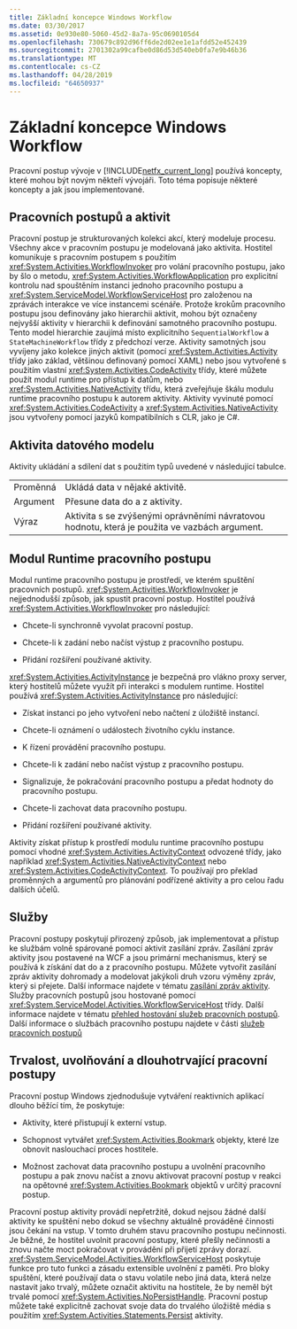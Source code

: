 ```yaml
---
title: Základní koncepce Windows Workflow
ms.date: 03/30/2017
ms.assetid: 0e930e80-5060-45d2-8a7a-95c0690105d4
ms.openlocfilehash: 730679c892d96ff6de2d02ee1e1afdd52e452439
ms.sourcegitcommit: 2701302a99cafbe0d86d53d540eb0fa7e9b46b36
ms.translationtype: MT
ms.contentlocale: cs-CZ
ms.lasthandoff: 04/28/2019
ms.locfileid: "64650937"
---
```

# <a name="fundamental-windows-workflow-concepts"></a>Základní koncepce Windows Workflow
Pracovní postup vývoje v [!INCLUDE[netfx_current_long](../../../includes/netfx-current-long-md.md)] používá koncepty, které mohou být novým někteří vývojáři. Toto téma popisuje některé koncepty a jak jsou implementované.  
  
## <a name="workflows-and-activities"></a>Pracovních postupů a aktivit  
 Pracovní postup je strukturovaných kolekci akcí, který modeluje procesu. Všechny akce v pracovním postupu je modelovaná jako aktivita. Hostitel komunikuje s pracovním postupem s použitím <xref:System.Activities.WorkflowInvoker> pro volání pracovního postupu, jako by šlo o metodu, <xref:System.Activities.WorkflowApplication> pro explicitní kontrolu nad spouštěním instanci jednoho pracovního postupu a <xref:System.ServiceModel.WorkflowServiceHost> pro založenou na zprávách interakce ve více instancemi scénáře. Protože krokům pracovního postupu jsou definovány jako hierarchii aktivit, mohou být označeny nejvyšší aktivity v hierarchii k definování samotného pracovního postupu. Tento model hierarchie zaujímá místo explicitního `SequentialWorkflow` a `StateMachineWorkflow` třídy z předchozí verze. Aktivity samotných jsou vyvíjeny jako kolekce jiných aktivit (pomocí <xref:System.Activities.Activity> třídy jako základ, většinou definovaný pomocí XAML) nebo jsou vytvořené s použitím vlastní <xref:System.Activities.CodeActivity> třídy, které můžete použít modul runtime pro přístup k datům, nebo <xref:System.Activities.NativeActivity> třídu, která zveřejňuje škálu modulu runtime pracovního postupu k autorem aktivity. Aktivity vyvinuté pomocí <xref:System.Activities.CodeActivity> a <xref:System.Activities.NativeActivity> jsou vytvořeny pomocí jazyků kompatibilních s CLR, jako je C#.  
  
## <a name="activity-data-model"></a>Aktivita datového modelu  
 Aktivity ukládání a sdílení dat s použitím typů uvedené v následující tabulce.  
  
|||  
|-|-|  
|Proměnná|Ukládá data v nějaké aktivitě.|  
|Argument|Přesune data do a z aktivity.|  
|Výraz|Aktivita s se zvýšenými oprávněními návratovou hodnotu, která je použita ve vazbách argument.|  
  
## <a name="workflow-runtime"></a>Modul Runtime pracovního postupu  
 Modul runtime pracovního postupu je prostředí, ve kterém spuštění pracovních postupů. <xref:System.Activities.WorkflowInvoker> je nejjednodušší způsob, jak spustit pracovní postup. Hostitel používá <xref:System.Activities.WorkflowInvoker> pro následující:  
  
- Chcete-li synchronně vyvolat pracovní postup.  
  
- Chcete-li k zadání nebo načíst výstup z pracovního postupu.  
  
- Přidání rozšíření používané aktivity.  
  
 <xref:System.Activities.ActivityInstance> je bezpečná pro vlákno proxy server, který hostitelů můžete využít při interakci s modulem runtime. Hostitel používá <xref:System.Activities.ActivityInstance> pro následující:  
  
- Získat instanci po jeho vytvoření nebo načtení z úložiště instancí.  
  
- Chcete-li oznámení o událostech životního cyklu instance.  
  
- K řízení provádění pracovního postupu.  
  
- Chcete-li k zadání nebo načíst výstup z pracovního postupu.  
  
- Signalizuje, že pokračování pracovního postupu a předat hodnoty do pracovního postupu.  
  
- Chcete-li zachovat data pracovního postupu.  
  
- Přidání rozšíření používané aktivity.  
  
 Aktivity získat přístup k prostředí modulu runtime pracovního postupu pomocí vhodné <xref:System.Activities.ActivityContext> odvozené třídy, jako například <xref:System.Activities.NativeActivityContext> nebo <xref:System.Activities.CodeActivityContext>. To používají pro překlad proměnných a argumentů pro plánování podřízené aktivity a pro celou řadu dalších účelů.  
  
## <a name="services"></a>Služby  
 Pracovní postupy poskytují přirozený způsob, jak implementovat a přístup ke službám volně spárované pomocí aktivit zasílání zpráv. Zasílání zpráv aktivity jsou postavené na WCF a jsou primární mechanismus, který se používá k získání dat do a z pracovního postupu. Můžete vytvořit zasílání zpráv aktivity dohromady a modelovat jakýkoli druh vzoru výměny zpráv, který si přejete. Další informace najdete v tématu [zasílání zpráv aktivity](../wcf/feature-details/messaging-activities.md). Služby pracovních postupů jsou hostované pomocí <xref:System.ServiceModel.Activities.WorkflowServiceHost> třídy. Další informace najdete v tématu [přehled hostování služeb pracovních postupů](../wcf/feature-details/hosting-workflow-services-overview.md). Další informace o službách pracovního postupu najdete v části [služeb pracovních postupů](../wcf/feature-details/workflow-services.md)  
  
## <a name="persistence-unloading-and-long-running-workflows"></a>Trvalost, uvolňování a dlouhotrvající pracovní postupy  
 Pracovní postup Windows zjednodušuje vytváření reaktivních aplikací dlouho běžící tím, že poskytuje:  
  
- Aktivity, které přistupují k externí vstup.  
  
- Schopnost vytvářet <xref:System.Activities.Bookmark> objekty, které lze obnovit naslouchací proces hostitele.  
  
- Možnost zachovat data pracovního postupu a uvolnění pracovního postupu a pak znovu načíst a znovu aktivovat pracovní postup v reakci na opětovné <xref:System.Activities.Bookmark> objektů v určitý pracovní postup.  
  
 Pracovní postup aktivity provádí nepřetržitě, dokud nejsou žádné další aktivity ke spuštění nebo dokud se všechny aktuálně prováděné činnosti jsou čekání na vstup. V tomto druhém stavu pracovního postupu nečinnosti. Je běžné, že hostitel uvolnit pracovní postupy, které přešly nečinnosti a znovu načte moct pokračovat v provádění při přijetí zprávy dorazí. <xref:System.ServiceModel.Activities.WorkflowServiceHost> poskytuje funkce pro tuto funkci a zásadu extensible uvolnění z paměti. Pro bloky spuštění, které používají data o stavu volatile nebo jiná data, která nelze nastavit jako trvalý, můžete označit aktivitu na hostitele, že by neměl být trvalé pomocí <xref:System.Activities.NoPersistHandle>. Pracovní postup můžete také explicitně zachovat svoje data do trvalého úložiště média s použitím <xref:System.Activities.Statements.Persist> aktivity.
